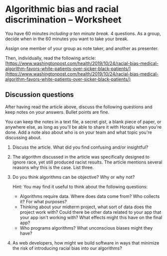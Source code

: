 # Algorithmic bias and racial discrimination – Worksheet

You have 60 minutes _including a ten minute break._ 4 questions.
As a group, decide when in the 60 minutes you want to take your break.

Assign one member of your group as note taker, and another as presenter.

Then, individually, read the following article:
[https://www.washingtonpost.com/health/2019/10/24/racial-bias-medical-algorithm-favors-white-patients-over-sicker-black-patients/](https://www.washingtonpost.com/health/2019/10/24/racial-bias-medical-algorithm-favors-white-patients-over-sicker-black-patients/)

## Discussion questions

After having read the article above, discuss the following questions and keep
notes on your answers. Bullet points are fine.

You can keep the notes in a text file, a secret gist, a blank piece of paper, or
anywhere else, as long as you'll be able to share it with Horațiu when you're
done. Add a note also about who is on your team and what topic you're discussing
about.

1. Discuss the article. What did you find confusing and/or insightful?

2. The algorithm discussed in the article was specifically designed to ignore
   race, yet still produced racist results. The article mentions several reasons
   why this is the case. List three.

3. Do you think algorithms can be objective? Why or why not?

    Hint: You may find it useful to think about the following questions:

      - Algorithms require data. Where does data come from? Who collects it? For
        what purposes?
      - Thinking about your midterm project, what sort of data does the project
        work with? Could there be other data related to your app that your app
        isn't working with? What effects might this have on the final app?
      - Who programs algorithms? What unconscious biases might they have?

4. As web developers, how might we build software in ways that minimize the risk
   of introducing racial bias into our algorithms?

